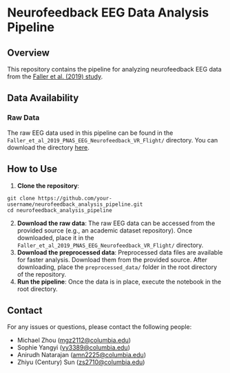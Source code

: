 # Neurofeedback EEG Data Analysis Pipeline

## Overview

This repository contains the pipeline for analyzing neurofeedback EEG data from the [Faller et al. (2019) study](https://ieee-dataport.org/open-access/regulation-arousal-online-neurofeedback-improves-human-performance-demanding-sensory).

## Data Availability

### Raw Data

The raw EEG data used in this pipeline can be found in the `Faller_et_al_2019_PNAS_EEG_Neurofeedback_VR_Flight/` directory. You can download the directory [here](https://ieee-dataport.s3.amazonaws.com/open/8627/Faller_et_al_2019_PNAS_EEG_Neurofeedback_VR_Flight.zip?response-content-disposition=attachment%3B%20filename%3D%22Faller_et_al_2019_PNAS_EEG_Neurofeedback_VR_Flight.zip%22&X-Amz-Algorithm=AWS4-HMAC-SHA256&X-Amz-Credential=AKIAJOHYI4KJCE6Q7MIQ%2F20241112%2Fus-east-1%2Fs3%2Faws4_request&X-Amz-Date=20241112T204407Z&X-Amz-SignedHeaders=Host&X-Amz-Expires=86400&X-Amz-Signature=02fb53fd3e231d8633b2d7c4af2b670df03898e06445d7a86318e70d627b0dd9). 

## How to Use
1. **Clone the repository**:
```
git clone https://github.com/your-username/neurofeedback_analysis_pipeline.git
cd neurofeedback_analysis_pipeline
```
2. **Download the raw data**: The raw EEG data can be accessed from the provided source (e.g., an academic dataset repository). Once downloaded, place it in the `Faller_et_al_2019_PNAS_EEG_Neurofeedback_VR_Flight/` directory.
3. **Download the preprocessed data**: Preprocessed data files are available for faster analysis. Download them from the provided source. After downloading, place the `preprocessed_data/` folder in the root directory of the repository.
4. **Run the pipeline**: Once the data is in place, execute the notebook in the root directory. 

## Contact

For any issues or questions, please contact the following people:
- Michael Zhou (mgz2112@columbia.edu)
- Sophie Yangyi (yy3389@columbia.edu)
- Anirudh Natarajan (amn2225@columbia.edu)
- Zhiyu (Century) Sun (zs2710@columbia.edu)



